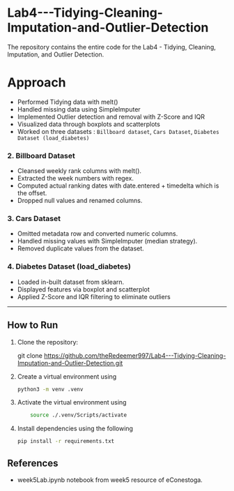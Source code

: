 # Lab4---Tidying-Cleaning-Imputation-and-Outlier-Detection

The repository contains the entire code for the Lab4 - Tidying, Cleaning, Imputation, and Outlier Detection.

# Approach

- Performed Tidying data with melt()
- Handled missing data using SimpleImputer
- Implemented Outlier detection and removal with Z-Score and IQR
- Visualized data through boxplots and scatterplots
- Worked on three datasets : `Billboard dataset`, `Cars Dataset`, `Diabetes Dataset (load_diabetes)`

### 2. Billboard Dataset

- Cleansed weekly rank columns with melt().
- Extracted the week numbers with regex.
- Computed actual ranking dates with date.entered + timedelta which is the offset.
- Dropped null values and renamed columns.

### 3. Cars Dataset

- Omitted metadata row and converted numeric columns.
- Handled missing values with SimpleImputer (median strategy).
- Removed duplicate values from the dataset.

### 4. Diabetes Dataset (load_diabetes)

- Loaded in-built dataset from sklearn.
- Displayed features via boxplot and scatterplot
- Applied Z-Score and IQR filtering to eliminate outliers

---

## How to Run

1. Clone the repository:

   git clone https://github.com/theRedeemer997/Lab4---Tidying-Cleaning-Imputation-and-Outlier-Detection.git

2. Create a virtual environment using

   ```bash
   python3 -m venv .venv

   ```

3. Activate the virtual environment using

   ```bash
       source ./.venv/Scripts/activate
   ```

4. Install dependencies using the following
   ```bash
   pip install -r requirements.txt
   ```

## References

- week5Lab.ipynb notebook from week5 resource of eConestoga.
